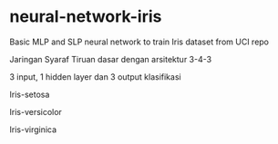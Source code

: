 # neural-network-iris
Basic MLP and SLP neural network to train Iris dataset from UCI repo

Jaringan Syaraf Tiruan dasar dengan arsitektur 3-4-3

3 input, 1 hidden layer dan 3 output klasifikasi

Iris-setosa

Iris-versicolor

Iris-virginica
